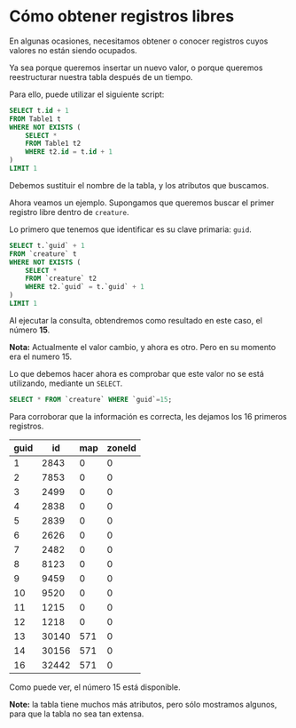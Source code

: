 # Cómo obtener registros libres

En algunas ocasiones, necesitamos obtener o conocer registros cuyos valores no están siendo ocupados.

Ya sea porque queremos insertar un nuevo valor, o porque queremos reestructurar nuestra tabla después de un tiempo.

Para ello, puede utilizar el siguiente script:

```sql
SELECT t.id + 1
FROM Table1 t
WHERE NOT EXISTS (
    SELECT * 
    FROM Table1 t2
    WHERE t2.id = t.id + 1
)
LIMIT 1
```

Debemos sustituir el nombre de la tabla, y los atributos que buscamos.

Ahora veamos un ejemplo. Supongamos que queremos buscar el primer registro libre dentro de `creature`.

Lo primero que tenemos que identificar es su clave primaria: `guid`.

```sql
SELECT t.`guid` + 1
FROM `creature` t
WHERE NOT EXISTS (
    SELECT * 
    FROM `creature` t2
    WHERE t2.`guid` = t.`guid` + 1
)
LIMIT 1
```

Al ejecutar la consulta, obtendremos como resultado en este caso, el número **15**.

**Nota:** Actualmente el valor cambio, y ahora es otro. Pero en su momento era el numero 15.

Lo que debemos hacer ahora es comprobar que este valor no se está utilizando, mediante un `SELECT`.

```sql
SELECT * FROM `creature` WHERE `guid`=15;
```

Para corroborar que la información es correcta, les dejamos los 16 primeros registros.

| guid | id    | map | zoneId |
|------|-------|-----|--------|
| 1    | 2843  | 0   | 0      |
| 2    | 7853  | 0   | 0      |
| 3    | 2499  | 0   | 0      |
| 4    | 2838  | 0   | 0      |
| 5    | 2839  | 0   | 0      |
| 6    | 2626  | 0   | 0      |
| 7    | 2482  | 0   | 0      |
| 8    | 8123  | 0   | 0      |
| 9    | 9459  | 0   | 0      |
| 10   | 9520  | 0   | 0      |
| 11   | 1215  | 0   | 0      |
| 12   | 1218  | 0   | 0      |
| 13   | 30140 | 571 | 0      |
| 14   | 30156 | 571 | 0      |
| 16   | 32442 | 571 | 0      |

Como puede ver, el número 15 está disponible.

**Note:** la tabla tiene muchos más atributos, pero sólo mostramos algunos, para que la tabla no sea tan extensa.
